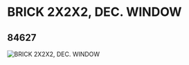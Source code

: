 # BRICK 2X2X2, DEC. WINDOW
## 84627
![BRICK 2X2X2, DEC. WINDOW](https://lc-www-live-s.legocdn.com/media/bricks/5/2/4540657.jpg)